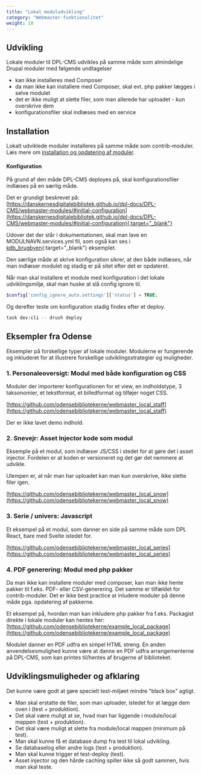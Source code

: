 ```yaml
---
title: "Lokal moduludvikling"
category: "Webmaster-funktionalitet"
weight: 10
---
```


## Udvikling

Lokale moduler til DPL-CMS udvikles på samme måde som almindelige Drupal moduler med følgende undtagelser

- kan ikke installeres med Composer
- da man ikke kan installere med Composer, skal evt. php pakker lægges i selve modulet
- det er ikke muligt at slette filer, som man allerede har uploadet - kun overskrive dem
- konfigurationsfiler skal indlæses med en service

## Installation
Lokalt udviklede moduler installeres på samme måde som contrib-moduler. Læs mere om [installation og opdatering af moduler](https://www.folkebibliotekernescms.dk/main/webmasterplanen/installation-af-moduler/).

#### Konfiguration

På grund af den måde DPL-CMS deployes på, skal konfigurationsfiler indlæses på en særlig måde.

Det er grundigt beskrevet på:
[https://danskernesdigitalebibliotek.github.io/dpl-docs/DPL-CMS/webmaster-modules/#initial-configuration](https://danskernesdigitalebibliotek.github.io/dpl-docs/DPL-CMS/webmaster-modules/#initial-configuration){:target="_blank"}

Udover det der står i dokumentationen, skal man lave en MODULNAVN.services.yml fil, som også kan ses i [kdb_brugbyen](https://github.com/kdb/kdb_brugbyen){:target="_blank"} eksemplet.

Den særlige måde at skrive konfiguration sikrer, at den både indlæses, når man indlæser modulet og stadig er på sitet efter det er opdateret.

Når man skal installere et module med konfiguration i det lokale udviklingsmiljø, skal man huske at slå config ignore til.

```php
$config['config_ignore_auto.settings']['status'] = TRUE;
```

Og derefter teste om konfiguration stadig findes efter et deploy.

```sh
task dev:cli -- drush deploy
```


## Eksempler fra Odense

Eksempler på forskellige typer af lokale moduler. Modulerne er fungerende og inkluderet for at illustrere forskellige udviklingsstrategier og muligheder.

### 1. Personaleoversigt: Modul med både konfiguration og CSS

Moduler der importerer konfigurationen for et view, en indholdstype, 3 taksonomier, et tekstformat, et billedformat og tilføjer noget CSS.

[https://github.com/odensebibliotekerne/webmaster_local_staff](https://github.com/odensebibliotekerne/webmaster_local_staff)

Der er ikke lavet demo indhold.

### 2. Snevejr: Asset Injector kode som modul

Eksemple på et modul, som indlæser JS/CSS i stedet for at gøre det i asset injector. Fordelen er at koden er versioneret og det gør det nemmere at udvikle.

Ulempen er, at når man har uploadet kan man kun overskrive, ikke slette filer igen.

[https://github.com/odensebibliotekerne/webmaster_local_snow](https://github.com/odensebibliotekerne/webmaster_local_snow)

### 3. Serie / univers: Javascript

Et eksempel på et modul, som danner en side på samme måde som DPL React, bare med Svelte istedet for.

[https://github.com/odensebibliotekerne/webmaster_local_series](https://github.com/odensebibliotekerne/webmaster_local_series)

### 4. PDF generering: Modul med php pakker

Da man ikke kan installere moduler med composer, kan man ikke hente pakker til f.eks. PDF- eller CSV-generering. Det samme er tilfældet for contrib-moduler. Det er ikke best practice at inludere moduler på denne måde pga. opdatering af pakkerne.

Et eksempel på, hvordan man kan inkludere php pakker fra f.eks. Packagist direkte i lokale moduler kan hentes her:
[https://github.com/odensebibliotekerne/example_local_package](https://github.com/odensebibliotekerne/example_local_package)

Modulet danner en PDF udfra en simpel HTML streng. En anden anvendelsesmulighed kunne være at danne en PDF udfra arrangementerne på DPL-CMS, som kan printes til/hentes af brugerne af biblioteket.

## Udviklingsmuligheder og afklaring

Det kunne være godt at gøre specielt test-miljøet mindre "black box" agtigt.

- Man skal erstatte de filer, som man uploader, istedet for at lægge dem oven i (test + produktion).
- Det skal være muligt at se, hvad man har liggende i module/local mappen (test + produktion).
- Det skal være muligt at slette fra module/local mappen (minimum på test).
- Man skal kunne få et database dump fra test til lokal udvikling.
- Se databaselog eller andre logs (test + produktion).
- Man skal kunne trigger et test-deploy (test).
- Asset injector og den hårde caching spiller ikke så godt sammen, hvis man skal teste.